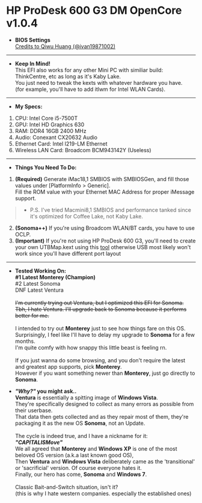 <h1><b>HP ProDesk 600 G3 DM OpenCore v1.0.4</b></h1>

- <b>BIOS Settings</b> <br>
<a href="https://github.com/ivan19871002/HP-ProDeks-680-G3-MT-Hackintosh/blob/main/HP%20EliteDesk%20800%20G4%20Mini%20BIOS%20Configuration.pdf">Credits to Qiwu Huang (@ivan19871002)</a>

---
- <b>Keep In Mind!</b><br>
This EFI also works for any other Mini PC with similiar build: ThinkCentre, etc as long as it's Kaby Lake.<br>
You just need to tweak the kexts with whatever hardware you have. <br>
(for example, you'll have to add itlwm for Intel WLAN Cards).<br>

---
- <b>My Specs:</b><br>
1. CPU: Intel Core i5-7500T<br>
2. GPU: Intel HD Graphics 630<br>
3. RAM: DDR4 16GB 2400 MHz<br>
4. Audio: Conexant CX20632 Audio<br>
5. Ethernet Card: Intel I219-LM Ethernet<br>
6. Wireless LAN Card: Broadcom BCM943142Y (Useless)

---
- <b>Things You Need To Do:</b><br>
1. <b>(Required)</b> Generate iMac18,1 SMBIOS with SMBIOSGen, and fill those values under [PlatformInfo > Generic].<br>Fill the ROM value with your Ethernet MAC Address for proper iMessage support.<br>
> - P.S. I've tried Macmini8,1 SMBIOS and performance tanked since it's optimized for Coffee Lake, not Kaby Lake.<br>
2. <b>(Sonoma++)</b> If you're using Broadcom WLAN/BT cards, you have to use OCLP.<br>
3. <b>(Important)</b> If you're not using HP ProDesk 600 G3, you'll need to create your own UTBMap.kext using this <a href="https://github.com/USBToolBox/tool">tool</a> 
otherwise USB most likely won't work since you'll have different port layout

---
- <b>Tested Working On:</b><br>
__#1   Latest Monterey (Champion)__ <br>
  #2   Latest Sonoma <br>
  DNF Latest Ventura <br><br>
~~I'm currently trying out Ventura, but I optimized this EFI for Sonoma.<br>
Tbh, I hate Ventura. I'll upgrade back to Sonoma because it performs better for me.~~ <br><br>
I intended to try out __Monterey__ just to see how things fare on this OS.<br>
Surprisingly, I feel like I'll have to delay my upgrade to __Sonoma__ for a few months.<br>
I'm quite comfy with how snappy this little beast is feeling rn. <br><br>
If you just wanna do some browsing, and you don't require the latest and greatest app supports, pick __Monterey__.<br>
However if you want something newer than __Monterey__, just go directly to __Sonoma__. <br>

- ___"Why?"_ you might ask..__ <br>
__Ventura__ is essentially a spitting image of __Windows Vista__.<br>
They're specifically designed to collect as many errors as possible from their userbase.<br>
That data then gets collected and as they repair most of them, they're packaging it as the new OS __Sonoma__, not an Update.<br><br>
The cycle is indeed true, and I have a nickname for it: ___"CAPITALISMove"___<br>
We all agreed that __Monterey__ and __Windows XP__ is one of the most beloved OS version (a.k.a last known good OS),<br>
Then __Ventura__ and __Windows Vista__ deliberately came as the 'transitional' or 'sacrificial' version. Of course everyone hates it.<br>
Finally, our hero has come, __Sonoma__ and __Windows 7__.<br><br>
Classic Bait-and-Switch situation, isn't it?<br>
(this is why I hate western companies. especially the established ones)




